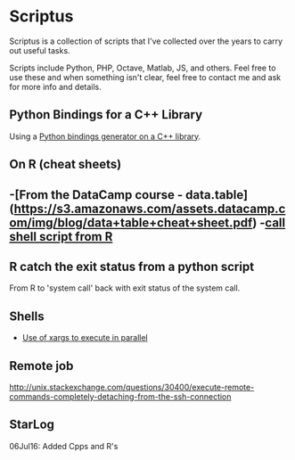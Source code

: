 Scriptus
========

Scriptus is a collection of scripts that I've collected over the years to 
carry out useful tasks. 

Scripts include Python, PHP, Octave, Matlab, JS, and others. Feel free to use these
and when something isn't clear, feel free to contact me and ask for more info and
details.

## Python Bindings for a C++ Library

Using a [Python bindings generator on a C++ library](docs/PythonBindingsGenCpp.md).

## On R (cheat sheets)
-[From the DataCamp course - data.table] (https://s3.amazonaws.com/assets.datacamp.com/img/blog/data+table+cheat+sheet.pdf)
-[call shell script from R](http://www.cureffi.org/2014/01/15/running-r-batch-mode-linux/)
  - 
## R catch the exit status from a python script
From R to 'system call' back with exit status of the system call.

## Shells

- [Use of xargs to execute in parallel](http://stackoverflow.com/questions/3737740/is-there-a-better-way-to-run-a-command-n-times-in-bash)


## Remote job
http://unix.stackexchange.com/questions/30400/execute-remote-commands-completely-detaching-from-the-ssh-connection

## StarLog

06Jul16: Added Cpps and R's
